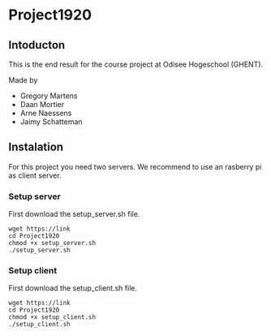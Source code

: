 # Project1920
## Intoducton

This is the end result for the course project at Odisee Hogeschool (GHENT).

Made by
* Gregory Martens
* Daan Mortier
* Arne Naessens
* Jaimy Schatteman

## Instalation
For this project you need two servers. We recommend to use an rasberry pi as client server.

### Setup server
First download the setup_server.sh file.
```
wget https://link
cd Project1920
chmod +x setup_server.sh
./setup_server.sh
```
### Setup client
First download the setup_client.sh file.
```
wget https://link
cd Project1920
chmod +x setup_client.sh
./setup_client.sh
```
